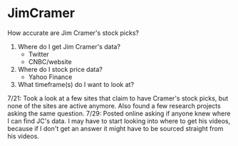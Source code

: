 # JimCramer
How accurate are Jim Cramer's stock picks?

1. Where do I get Jim Cramer's data?
    - Twitter
    - CNBC/website
2. Where do I stock price data?
    - Yahoo Finance
3. What timeframe(s) do I want to look at?


7/21: Took a look at a few sites that claim to have Cramer's stock picks, but none of the sites are active anymore. Also found a few research projects asking the same question.
7/29: Posted online asking if anyone knew where I can find JC's data. I may have to start looking into where to get his videos, because if I don't get an answer it might have to be sourced straight from his videos.
